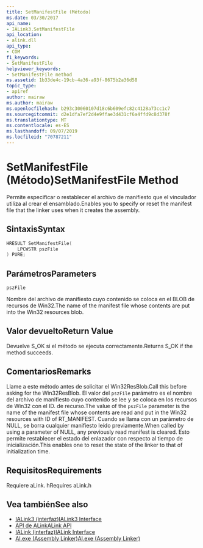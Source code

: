 ```yaml
---
title: SetManifestFile (Método)
ms.date: 03/30/2017
api_name:
- IALink3.SetManifestFile
api_location:
- alink.dll
api_type:
- COM
f1_keywords:
- SetManifestFile
helpviewer_keywords:
- SetManifestFile method
ms.assetid: 1b33de4c-19cb-4a36-a93f-8675b2a36d58
topic_type:
- apiref
author: mairaw
ms.author: mairaw
ms.openlocfilehash: b293c30060107d18c6b609efc82c4128a73cc1c7
ms.sourcegitcommit: d2e1dfa7ef2d4e9ffae3d431cf6a4ffd9c8d378f
ms.translationtype: MT
ms.contentlocale: es-ES
ms.lasthandoff: 09/07/2019
ms.locfileid: "70787211"
---
```

# <a name="setmanifestfile-method"></a><span data-ttu-id="808bd-102">SetManifestFile (Método)</span><span class="sxs-lookup"><span data-stu-id="808bd-102">SetManifestFile Method</span></span>
<span data-ttu-id="808bd-103">Permite especificar o restablecer el archivo de manifiesto que el vinculador utiliza al crear el ensamblado.</span><span class="sxs-lookup"><span data-stu-id="808bd-103">Enables you to specify or reset the manifest file that the linker uses when it creates the assembly.</span></span>  
  
## <a name="syntax"></a><span data-ttu-id="808bd-104">Sintaxis</span><span class="sxs-lookup"><span data-stu-id="808bd-104">Syntax</span></span>  
  
```cpp  
HRESULT SetManifestFile(  
    LPCWSTR pszFile  
) PURE;  
```  
  
## <a name="parameters"></a><span data-ttu-id="808bd-105">Parámetros</span><span class="sxs-lookup"><span data-stu-id="808bd-105">Parameters</span></span>  
 `pszFile`  
  
 <span data-ttu-id="808bd-106">Nombre del archivo de manifiesto cuyo contenido se coloca en el BLOB de recursos de Win32.</span><span class="sxs-lookup"><span data-stu-id="808bd-106">The name of the manifest file whose contents are put into the Win32 resources blob.</span></span>  
  
## <a name="return-value"></a><span data-ttu-id="808bd-107">Valor devuelto</span><span class="sxs-lookup"><span data-stu-id="808bd-107">Return Value</span></span>  
 <span data-ttu-id="808bd-108">Devuelve S_OK si el método se ejecuta correctamente.</span><span class="sxs-lookup"><span data-stu-id="808bd-108">Returns S_OK if the method succeeds.</span></span>  
  
## <a name="remarks"></a><span data-ttu-id="808bd-109">Comentarios</span><span class="sxs-lookup"><span data-stu-id="808bd-109">Remarks</span></span>  
 <span data-ttu-id="808bd-110">Llame a este método antes de solicitar el Win32ResBlob.</span><span class="sxs-lookup"><span data-stu-id="808bd-110">Call this before asking for the Win32ResBlob.</span></span> <span data-ttu-id="808bd-111">El valor del `pszFile` parámetro es el nombre del archivo de manifiesto cuyo contenido se lee y se coloca en los recursos de Win32 con el ID. de recurso.</span><span class="sxs-lookup"><span data-stu-id="808bd-111">The value of the `pszFile` parameter is the name of the manifest file whose contents are read and put in the Win32 resources with ID of RT_MANIFEST.</span></span> <span data-ttu-id="808bd-112">Cuando se llama con un parámetro de NULL, se borra cualquier manifiesto leído previamente.</span><span class="sxs-lookup"><span data-stu-id="808bd-112">When called by using a parameter of NULL, any previously read manifest is cleared.</span></span> <span data-ttu-id="808bd-113">Esto permite restablecer el estado del enlazador con respecto al tiempo de inicialización.</span><span class="sxs-lookup"><span data-stu-id="808bd-113">This enables one to reset the state of the linker to that of initialization time.</span></span>  
  
## <a name="requirements"></a><span data-ttu-id="808bd-114">Requisitos</span><span class="sxs-lookup"><span data-stu-id="808bd-114">Requirements</span></span>  
 <span data-ttu-id="808bd-115">Requiere aLink. h</span><span class="sxs-lookup"><span data-stu-id="808bd-115">Requires aLink.h</span></span>  
  
## <a name="see-also"></a><span data-ttu-id="808bd-116">Vea también</span><span class="sxs-lookup"><span data-stu-id="808bd-116">See also</span></span>

- [<span data-ttu-id="808bd-117">IALink3 (interfaz)</span><span class="sxs-lookup"><span data-stu-id="808bd-117">IALink3 Interface</span></span>](ialink3-interface.md)
- [<span data-ttu-id="808bd-118">API de ALink</span><span class="sxs-lookup"><span data-stu-id="808bd-118">ALink API</span></span>](index.md)
- [<span data-ttu-id="808bd-119">IALink (interfaz)</span><span class="sxs-lookup"><span data-stu-id="808bd-119">IALink Interface</span></span>](ialink-interface.md)
- [<span data-ttu-id="808bd-120">Al.exe (Assembly Linker)</span><span class="sxs-lookup"><span data-stu-id="808bd-120">Al.exe (Assembly Linker)</span></span>](../../tools/al-exe-assembly-linker.md)
